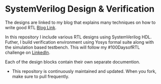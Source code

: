# SystemVerilog Design & Verification

The designs are linked to my blog that explains many techniques on how to write good RTL  [Blog Link](https://www.autonomousvision.io/blog).

In this repository I include various RTL designs using SystemVerilog HDL. Futher, I build verification environment using Yosys formal suite along with the simulation based testbench.
This will follow my #100DaysofRTL challenge on [LinkedIn](https://www.linkedin.com/feed/hashtag/?keywords=100daysofrtl).

Each of the design blocks contain their own separate documention.

- This repository is continuously maintained and updated. When you fork, make sure to pull frequently.
